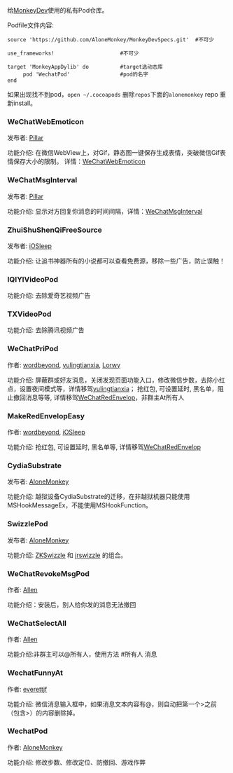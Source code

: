 
给[MonkeyDev](https://github.com/AloneMonkey/MonkeyDev)使用的私有Pod仓库。

Podfile文件内容:

```
source 'https://github.com/AloneMonkey/MonkeyDevSpecs.git'  #不可少

use_frameworks!						#不可少

target 'MonkeyAppDylib' do			#target选动态库
     pod 'WechatPod'     			#pod的名字
end
```

如果出现找不到pod，`open ~/.cocoapods` 删除`repos`下面的`alonemonkey` repo 重新install。


### WeChatWebEmoticon

发布者: [Pillar](https://github.com/Mainstayz)

功能介绍: 在微信WebView上，对Gif，静态图一键保存生成表情，突破微信Gif表情保存大小的限制。 详情：[WeChatWebEmoticon](https://github.com/Mainstayz/WeChatWebEmoticon)


### WeChatMsgInterval

发布者: [Pillar](https://github.com/Mainstayz)

功能介绍: 显示对方回复你消息的时间间隔，详情：[WeChatMsgInterval](https://github.com/Mainstayz/WeChatMsgInterval)

### ZhuiShuShenQiFreeSource

发布者: [iOSleep](http://weibo.com/iOSleep)

功能介绍: 让追书神器所有的小说都可以查看免费源，移除一些广告，防止误触！

### IQIYIVideoPod

功能介绍: 去除爱奇艺视频广告

### TXVideoPod

 功能介绍: 去除腾讯视频广告


### WeChatPriPod

作者: [wordbeyond](http://www.swiftyper.com/about/), [yulingtianxia](http://yulingtianxia.com/about/), [Lorwy](https://github.com/Lorwy)

功能介绍: 屏蔽群或好友消息，关闭发现页面功能入口，修改微信步数，去除小红点，设置夜间模式等，详情移驾[yulingtianxia](https://github.com/yulingtianxia/FishChat)；
		 抢红包, 可设置延时, 黑名单，阻止撤回消息等等, 详情移驾[WeChatRedEnvelop](https://github.com/buginux/WeChatRedEnvelop)，非群主At所有人

### MakeRedEnvelopEasy

作者: [wordbeyond](http://www.swiftyper.com/about/), [iOSleep](http://weibo.com/iOSleep)

功能介绍: 抢红包, 可设置延时, 黑名单等, 详情移驾[WeChatRedEnvelop](https://github.com/buginux/WeChatRedEnvelop)

### CydiaSubstrate

发布者: [AloneMonkey](http://weibo.com/xiaoqing28)

功能介绍: 越狱设备CydiaSubstrate的迁移，在非越狱机器只能使用MSHookMessageEx，不能使用MSHookFunction。

### SwizzlePod

发布者: [AloneMonkey](http://weibo.com/xiaoqing28)

功能介绍: [ZKSwizzle](https://github.com/alexzielenski/ZKSwizzle) 和 [jrswizzle](https://github.com/rentzsch/jrswizzle) 的组合。

### WeChatRevokeMsgPod

作者: [Allen](https://github.com/ZWXAllen/)

功能介绍：安装后，别人给你发的消息无法撤回

### WeChatSelectAll

作者: [Allen](https://github.com/ZWXAllen/)

功能介绍:非群主可以@所有人，使用方法 #所有人 消息

### WechatFunnyAt

作者: [everettjf](https://github.com/everettjf)

功能介绍: 微信消息输入框中，如果消息文本内容有@，则自动把第一个>之前（包含>）的内容删除掉。

### WechatPod

作者: [AloneMonkey](http://weibo.com/xiaoqing28)

功能介绍: 修改步数、修改定位、防撤回、游戏作弊
